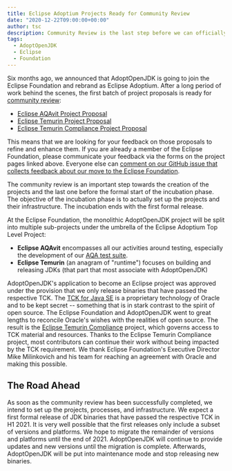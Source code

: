 ```yaml
---
title: Eclipse Adoptium Projects Ready for Community Review
date: "2020-12-22T09:00:00+00:00"
author: tsc
description: Community Review is the last step before we can officially start Eclipse Adoptium. It gives all of you an opportunity to ask questions, suggest improvements, or raise concerns. We also have an update to our transition roadmap.
tags:
  - AdoptOpenJDK
  - Eclipse
  - Foundation
---
```


Six months ago, we announced that AdoptOpenJDK is going to join the Eclipse Foundation and rebrand as Eclipse Adoptium. After a long period of work behind the scenes, the first batch of project proposals is ready for [community review](https://www.eclipse.org/projects/dev_process/#6_2_2_Proposal):

* [Eclipse AQAvit Project Proposal](https://projects.eclipse.org/proposals/eclipse-aqavit)
* [Eclipse Temurin Project Proposal](https://projects.eclipse.org/proposals/eclipse-temurin)
* [Eclipse Temurin Compliance Project Proposal](https://projects.eclipse.org/proposals/eclipse-temurin-compliance)

This means that we are looking for your feedback on those proposals to refine and enhance them. If you are already a member of the Eclipse Foundation, please communicate your feedback via the forms on the project pages linked above. Everyone else can [comment on our GitHub issue that collects feedback about our move to the Eclipse Foundation](https://github.com/AdoptOpenJDK/TSC/issues/160).

The community review is an important step towards the creation of the projects and the last one before the formal start of the incubation phase. The objective of the incubation phase is to actually set up the projects and their infrastructure. The incubation ends with the first formal release.

At the Eclipse Foundation, the monolithic AdoptOpenJDK project will be split into multiple sub-projects under the umbrella of the Eclipse Adoptium Top Level Project:

* **Eclipse AQAvit** encompasses all our activities around testing, especially the development of our [AQA test suite](/2019/07/the-first-drop-introducing-adoptopenjdk-quality-assurance-aqa-v1-0/).
* **Eclipse Temurin** (an anagram of "runtime") focuses on building and releasing JDKs (that part that most associate with AdoptOpenJDK)

AdoptOpenJDK's application to become an Eclipse project was approved under the provision that we only release binaries that have passed the respective TCK. The [TCK for Java SE](https://openjdk.java.net/groups/conformance/JckAccess/) is a proprietary technology of Oracle and to be kept secret -- something that is in stark contrast to the spirit of open source. The Eclipse Foundation and AdoptOpenJDK went to great lengths to reconcile Oracle's wishes with the realities of open source. The result is the [Eclipse Temurin Compliance](https://projects.eclipse.org/proposals/eclipse-temurin-compliance) project, which governs access to TCK material and resources. Thanks to the Eclipse Temurin Compliance project, most contributors can continue their work without being impacted by the TCK requirement. We thank Eclipse Foundation's Executive Director Mike Milinkovich and his team for reaching an agreement with Oracle and making this possible.

## The Road Ahead

As soon as the community review has been successfully completed, we intend to set up the projects, processes, and infrastructure. We expect a first formal release of JDK binaries that have passed the respective TCK in H1 2021. It is very well possible that the first releases only include a subset of versions and platforms. We hope to migrate the remainder of versions and platforms until the end of 2021. AdoptOpenJDK will continue to provide updates and new versions until the migration is complete. Afterwards, AdoptOpenJDK will be put into maintenance mode and stop releasing new binaries.
